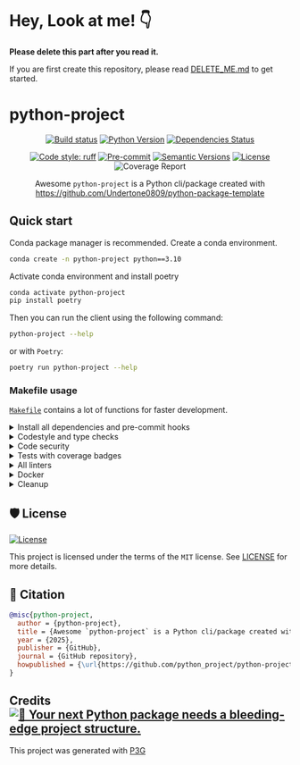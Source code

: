 # Hey, Look at me! 👇

**Please delete this part after you read it.**

If you are first create this repository, please read [DELETE_ME.md](./DELETE_ME.md) to get started.

# python-project

<div align="center">

[![Build status](https://github.com/python_project/python-project/workflows/build/badge.svg?branch=main&event=push)](https://github.com/python_project/python-project/actions?query=workflow%3Abuild)
[![Python Version](https://img.shields.io/pypi/pyversions/python-project.svg)](https://pypi.org/project/python-project/)
[![Dependencies Status](https://img.shields.io/badge/dependencies-up%20to%20date-brightgreen.svg)](https://github.com/python_project/python-project/pulls?utf8=%E2%9C%93&q=is%3Apr%20author%3Aapp%2Fdependabot)

[![Code style: ruff](https://img.shields.io/badge/code%20style-ruff-000000.svg)](https://github.com/astral-sh/ruff)
[![Pre-commit](https://img.shields.io/badge/pre--commit-enabled-brightgreen?logo=pre-commit&logoColor=white)](https://github.com/python_project/python-project/blob/main/.pre-commit-config.yaml)
[![Semantic Versions](https://img.shields.io/badge/%20%20%F0%9F%93%A6%F0%9F%9A%80-semantic--versions-e10079.svg)](https://github.com/python_project/python-project/releases)
[![License](https://img.shields.io/github/license/python_project/python-project)](https://github.com/python_project/python-project/blob/main/LICENSE)
![Coverage Report](assets/images/coverage.svg)

Awesome `python-project` is a Python cli/package created with https://github.com/Undertone0809/python-package-template

</div>

## Quick start

Conda package manager is recommended. Create a conda environment.

```bash
conda create -n python-project python==3.10
```

Activate conda environment and install poetry

```bash
conda activate python-project
pip install poetry
```

Then you can run the client using the following command:

```bash
python-project --help
```

or with `Poetry`:

```bash
poetry run python-project --help
```

### Makefile usage

[`Makefile`](https://github.com/python_project/python-project/blob/main/Makefile) contains a lot of functions for faster development.


<details>
<summary>Install all dependencies and pre-commit hooks</summary>
<p>

Install requirements:

```bash
make install
```

Pre-commit hooks coulb be installed after `git init` via

```bash
make pre-commit-install
```

</p>
</details>

<details>
<summary>Codestyle and type checks</summary>
<p>

Automatic formatting uses `ruff`.

```bash
make format
```

Codestyle checks only, without rewriting files:

```bash
make check-codestyle
```

> Note: `check-codestyle` uses `ruff` and `darglint` library

</p>
</details>

<details>
<summary>Code security</summary>
<p>

> If this command is not selected during installation, it cannnot be used.

```bash
make check-safety
```

This command launches `Poetry` integrity checks as well as identifies security issues with `Safety` and `Bandit`.

```bash
make check-safety
```

</p>
</details>

<details>
<summary>Tests with coverage badges</summary>
<p>

Run `pytest`

```bash
make test
```

</p>
</details>

<details>
<summary>All linters</summary>
<p>

Of course there is a command to run all linters in one:

```bash
make lint
```

the same as:

```bash
make check-codestyle && make test && make check-safety
```

</p>
</details>

<details>
<summary>Docker</summary>
<p>

```bash
make docker-build
```

which is equivalent to:

```bash
make docker-build VERSION=latest
```

Remove docker image with

```bash
make docker-remove
```

More information [about docker](https://github.com/Undertone0809/python-package-template/tree/main/%7B%7B%20cookiecutter.project_name%20%7D%7D/docker).

</p>
</details>

<details>
<summary>Cleanup</summary>
<p>
Delete pycache files

```bash
make pycache-remove
```

Remove package build

```bash
make build-remove
```

Delete .DS_STORE files

```bash
make dsstore-remove
```

Remove .mypycache

```bash
make mypycache-remove
```

Or to remove all above run:

```bash
make cleanup
```

</p>
</details>

## 🛡 License

[![License](https://img.shields.io/github/license/python_project/python-project)](https://github.com/python_project/python-project/blob/main/LICENSE)

This project is licensed under the terms of the `MIT` license. See [LICENSE](https://github.com/python_project/python-project/blob/main/LICENSE) for more details.

## 📃 Citation

```bibtex
@misc{python-project,
  author = {python-project},
  title = {Awesome `python-project` is a Python cli/package created with https://github.com/Undertone0809/python-package-template},
  year = {2025},
  publisher = {GitHub},
  journal = {GitHub repository},
  howpublished = {\url{https://github.com/python_project/python-project}}
}
```

## Credits [![🚀 Your next Python package needs a bleeding-edge project structure.](https://img.shields.io/badge/P3G-%F0%9F%9A%80-brightgreen)](https://github.com/Undertone0809/python-package-template)

This project was generated with [P3G](https://github.com/Undertone0809/P3G)
